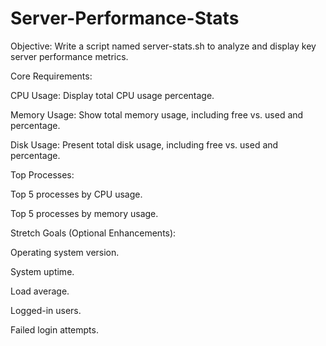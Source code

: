 # Server-Performance-Stats
Objective: Write a script named server-stats.sh to analyze and display key server performance metrics.

Core Requirements:

CPU Usage: Display total CPU usage percentage.

Memory Usage: Show total memory usage, including free vs. used and percentage.

Disk Usage: Present total disk usage, including free vs. used and percentage.

Top Processes:

Top 5 processes by CPU usage.

Top 5 processes by memory usage.

Stretch Goals (Optional Enhancements):

Operating system version.

System uptime.

Load average.

Logged-in users.

Failed login attempts.

